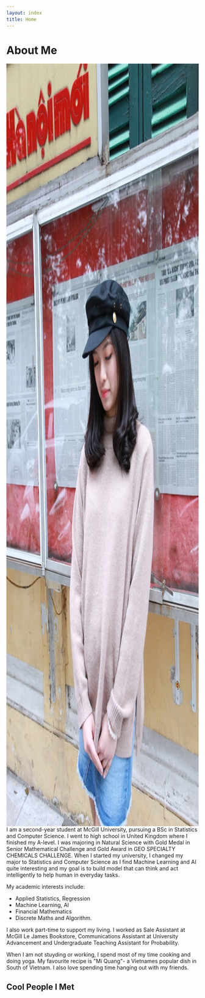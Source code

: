 ```yaml
---
layout: index
title: Home
---
```

# About Me 
<img alt="A picture of me" src="images/profile.jpg" style="height: 50vh; display: block; margin: 0 auto;">
I am a second-year student at McGill University, pursuing a BSc in Statistics and Computer Science.  I went to high school in United Kingdom where I finished my A-level. I was majoring in Natural Science with Gold Medal in Senior Mathematical Challenge and Gold Award in GEO SPECIALTY CHEMICALS CHALLENGE. When I started my university, I changed my major to Statistics and Computer Science as I find Machine Learning and AI quite interesting and my goal is to build model that can think and act intelligently to help human in everyday tasks. 

My academic interests include: 
+ Applied Statistics, Regression
+ Machine Learning, AI
+ Financial Mathematics
+ Discrete Maths and Algorithm. 

I also work part-time to support my living. I worked as Sale Assistant at McGill Le James Bookstore, Communications Assistant at University Advancement and Undergraduate Teaching Assistant for Probability. 

When I am not stuyding or working, I spend most of my time cooking and doing yoga. My favourite recipe is "Mi Quang"- a Vietnames popular dish in South of Vietnam. I also love spending time hanging out with my friends. 

## Cool People I Met 



